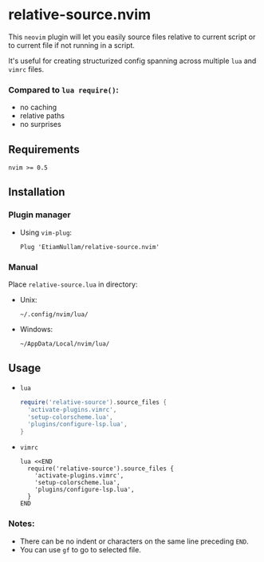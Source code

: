 # relative-source.nvim

This `neovim` plugin will let you easily source files relative to current script or to current file if not running in a script.

It's useful for creating structurized config spanning across multiple `lua` and `vimrc` files.

### Compared to `lua require()`:
- no caching
- relative paths
- no surprises

## Requirements

```
nvim >= 0.5
```

## Installation

### Plugin manager

- Using `vim-plug`:

  ```viml
  Plug 'EtiamNullam/relative-source.nvim'
  ```

### Manual

Place `relative-source.lua` in directory:
- Unix:
  ```
  ~/.config/nvim/lua/
  ```
- Windows:
  ```
  ~/AppData/Local/nvim/lua/
  ```

## Usage
  - `lua`

    ```lua
    require('relative-source').source_files {
      'activate-plugins.vimrc',
      'setup-colorscheme.lua',
      'plugins/configure-lsp.lua',
    }
    ```
  - `vimrc`

    ```viml
    lua <<END
      require('relative-source').source_files {
        'activate-plugins.vimrc',
        'setup-colorscheme.lua',
        'plugins/configure-lsp.lua',
      }
    END
    ```
    
### Notes:
- There can be no indent or characters on the same line preceding `END`.
- You can use `gf` to go to selected file.
